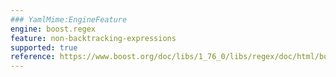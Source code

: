 ```yaml
---
### YamlMime:EngineFeature
engine: boost.regex
feature: non-backtracking-expressions
supported: true
reference: https://www.boost.org/doc/libs/1_76_0/libs/regex/doc/html/boost_regex/syntax/perl_syntax.html#boost_regex.syntax.perl_syntax.independent_sub_expressions
---
```

